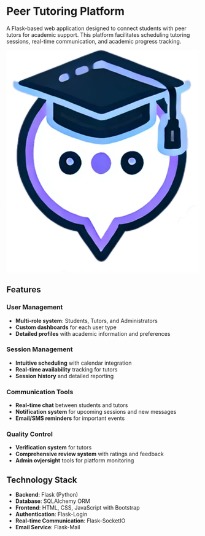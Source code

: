 # Peer Tutoring Platform

A Flask-based web application designed to connect students with peer tutors for academic support. This platform facilitates scheduling tutoring sessions, real-time communication, and academic progress tracking.

![Peer Tutoring Platform](/public/tute.png)

## Features

### User Management

- **Multi-role system**: Students, Tutors, and Administrators
- **Custom dashboards** for each user type
- **Detailed profiles** with academic information and preferences

### Session Management

- **Intuitive scheduling** with calendar integration
- **Real-time availability** tracking for tutors
- **Session history** and detailed reporting

### Communication Tools

- **Real-time chat** between students and tutors
- **Notification system** for upcoming sessions and new messages
- **Email/SMS reminders** for important events

### Quality Control

- **Verification system** for tutors
- **Comprehensive review system** with ratings and feedback
- **Admin ovjersight** tools for platform monitoring

## Technology Stack

- **Backend**: Flask (Python)
- **Database**: SQLAlchemy ORM
- **Frontend**: HTML, CSS, JavaScript with Bootstrap
- **Authentication**: Flask-Login
- **Real-time Communication**: Flask-SocketIO
- **Email Service**: Flask-Mail
